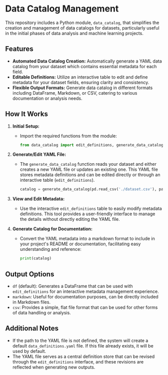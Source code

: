 # Data Catalog Management

This repository includes a Python module, `data_catalog`, that simplifies the creation and management of data catalogs for datasets, particularly useful in the initial phases of data analysis and machine learning projects.

## Features

- **Automated Data Catalog Creation:** Automatically generate a YAML data catalog from your dataset which contains essential metadata for each field.
- **Editable Definitions:** Utilize an interactive table to edit and define metadata for your dataset fields, ensuring clarity and consistency.
- **Flexible Output Formats:** Generate data catalog in different formats including DataFrame, Markdown, or CSV, catering to various documentation or analysis needs.

## How It Works

1. **Initial Setup:**
   - Import the required functions from the module:
     ```python
     from data_catalog import edit_definitions, generate_data_catalog
     ```

2. **Generate/Edit YAML File:**
   - The `generate_data_catalog` function reads your dataset and either creates a new YAML file or updates an existing one. This YAML file stores metadata definitions and can be edited directly or through an interactive table (`edit_definitions`).
     ```python
     catalog = generate_data_catalog(pd.read_csv('./dataset.csv'), path_to_yaml='data_definitions.yaml', output_type='markdown')
     ```

3. **View and Edit Metadata:**
   - Use the interactive `edit_definitions` table to easily modify metadata definitions. This tool provides a user-friendly interface to manage the details without directly editing the YAML file.

4. **Generate Catalog for Documentation:**
   - Convert the YAML metadata into a markdown format to include in your project's README or documentation, facilitating easy understanding and reference:
     ```python
     print(catalog)
     ```

## Output Options

- `df` (default): Generates a DataFrame that can be used with `edit_definitions` for an interactive metadata management experience.
- `markdown`: Useful for documentation purposes, can be directly included in Markdown files.
- `csv`: Provides a simple, flat file format that can be used for other forms of data handling or analysis.

## Additional Notes

- If the path to the YAML file is not defined, the system will create a default `data_definitions.yaml` file. If this file already exists, it will be used by default.
- The YAML file serves as a central definition store that can be revised through the `edit_definitions` interface, and these revisions are reflected when generating new outputs.
